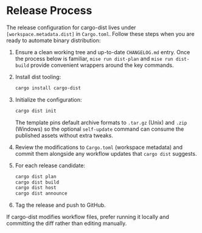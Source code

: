 # Release Process

The release configuration for cargo-dist lives under `[workspace.metadata.dist]` in `Cargo.toml`. Follow these steps when you are ready to automate binary distribution:

1. Ensure a clean working tree and up-to-date `CHANGELOG.md` entry. Once the process below is familiar, `mise run dist-plan` and `mise run dist-build` provide convenient wrappers around the key commands.
2. Install dist tooling:

   ```bash
   cargo install cargo-dist
   ```

3. Initialize the configuration:

   ```bash
   cargo dist init
   ```

   The template pins default archive formats to `.tar.gz` (Unix) and `.zip` (Windows) so the optional `self-update` command can consume the published assets without extra tweaks.
4. Review the modifications to `Cargo.toml` (workspace metadata) and commit them alongside any workflow updates that `cargo dist` suggests.
5. For each release candidate:

   ```bash
   cargo dist plan
   cargo dist build
   cargo dist host
   cargo dist announce
   ```

6. Tag the release and push to GitHub.

If cargo-dist modifies workflow files, prefer running it locally and committing the diff rather than editing manually.
